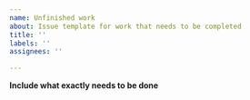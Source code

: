 ```yaml
---
name: Unfinished work
about: Issue template for work that needs to be completed
title: ''
labels: ''
assignees: ''

---
```


**Include what exactly needs to be done**
